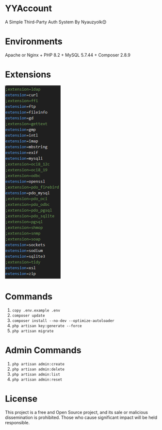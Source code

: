 # YYAccount
A Simple Third-Party Auth System By Nyauzyolk😊

# Environments
Apache or Nginx + PHP 8.2 + MySQL 5.7.44 + Composer 2.8.9

# Extensions

![Extension](image.png)

# Commands
1. `copy .env.example .env`
2. `composer update`
3. `composer install --no-dev --optimize-autoloader`
4. `php artisan key:generate --force`
5. `php artisan migrate`

# Admin Commands
1. `php artisan admin:create`
2. `php artisan admin:delete`
3. `php artisan admin:list`
4. `php artisan admin:reset`

# License
This project is a free and Open Source project, and its sale or malicious dissemination is prohibited. Those who cause significant impact will be held responsible.
